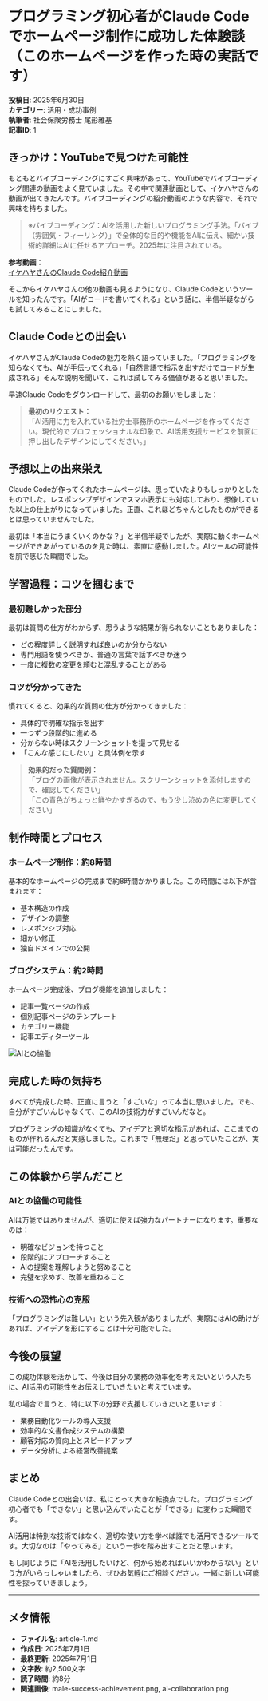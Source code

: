 # プログラミング初心者がClaude Codeでホームページ制作に成功した体験談（このホームページを作った時の実話です）

**投稿日**: 2025年6月30日  
**カテゴリー**: 活用・成功事例  
**執筆者**: 社会保険労務士 尾形雅基  
**記事ID**: 1

## きっかけ：YouTubeで見つけた可能性

もともとバイブコーディングにすごく興味があって、YouTubeでバイブコーディング関連の動画をよく見ていました。その中で関連動画として、イケハヤさんの動画が出てきたんです。バイブコーディングの紹介動画のような内容で、それで興味を持ちました。

> ※バイブコーディング：AIを活用した新しいプログラミング手法。「バイブ（雰囲気・フィーリング）」で全体的な目的や機能をAIに伝え、細かい技術的詳細はAIに任せるアプローチ。2025年に注目されている。

**参考動画：**  
[イケハヤさんのClaude Code紹介動画](https://www.youtube.com/embed/TNet-59wnH0)

そこからイケハヤさんの他の動画も見るようになり、Claude Codeというツールを知ったんです。「AIがコードを書いてくれる」という話に、半信半疑ながらも試してみることにしました。

## Claude Codeとの出会い

イケハヤさんがClaude Codeの魅力を熱く語っていました。「プログラミングを知らなくても、AIが手伝ってくれる」「自然言語で指示を出すだけでコードが生成される」そんな説明を聞いて、これは試してみる価値があると思いました。

早速Claude Codeをダウンロードして、最初のお願いをしました：

> **最初のリクエスト：**  
> 「AI活用に力を入れている社労士事務所のホームページを作ってください。現代的でプロフェッショナルな印象で、AI活用支援サービスを前面に押し出したデザインにしてください。」

## 予想以上の出来栄え

Claude Codeが作ってくれたホームページは、思っていたよりもしっかりとしたものでした。レスポンシブデザインでスマホ表示にも対応しており、想像していた以上の仕上がりになっていました。正直、これほどちゃんとしたものができるとは思っていませんでした。

最初は「本当にうまくいくのかな？」と半信半疑でしたが、実際に動くホームページができあがっているのを見た時は、素直に感動しました。AIツールの可能性を肌で感じた瞬間でした。

## 学習過程：コツを掴むまで

### 最初難しかった部分

最初は質問の仕方がわからず、思うような結果が得られないこともありました：

- どの程度詳しく説明すれば良いのか分からない
- 専門用語を使うべきか、普通の言葉で話すべきか迷う
- 一度に複数の変更を頼むと混乱することがある

### コツが分かってきた

慣れてくると、効果的な質問の仕方が分かってきました：

- 具体的で明確な指示を出す
- 一つずつ段階的に進める
- 分からない時はスクリーンショットを撮って見せる
- 「こんな感じにしたい」と具体例を示す

> **効果的だった質問例：**  
> 「ブログの画像が表示されません。スクリーンショットを添付しますので、確認してください」  
> 「この青色がちょっと鮮やかすぎるので、もう少し渋めの色に変更してください」

## 制作時間とプロセス

### ホームページ制作：約8時間

基本的なホームページの完成まで約8時間かかりました。この時間には以下が含まれます：

- 基本構造の作成
- デザインの調整
- レスポンシブ対応
- 細かい修正
- 独自ドメインでの公開

### ブログシステム：約2時間

ホームページ完成後、ブログ機能を追加しました：

- 記事一覧ページの作成
- 個別記事ページのテンプレート
- カテゴリー機能
- 記事エディターツール

![AIとの協働](../../generated-images/ai-collaboration.png)

## 完成した時の気持ち

すべてが完成した時、正直に言うと「すごいな」って本当に思いました。でも、自分がすごいんじゃなくて、このAIの技術力がすごいんだなと。

プログラミングの知識がなくても、アイデアと適切な指示があれば、ここまでのものが作れるんだと実感しました。これまで「無理だ」と思っていたことが、実は可能だったんです。

## この体験から学んだこと

### AIとの協働の可能性

AIは万能ではありませんが、適切に使えば強力なパートナーになります。重要なのは：

- 明確なビジョンを持つこと
- 段階的にアプローチすること
- AIの提案を理解しようと努めること
- 完璧を求めず、改善を重ねること

### 技術への恐怖心の克服

「プログラミングは難しい」という先入観がありましたが、実際にはAIの助けがあれば、アイデアを形にすることは十分可能でした。

## 今後の展望

この成功体験を活かして、今後は自分の業務の効率化を考えたいという人たちに、AI活用の可能性をお伝えしていきたいと考えています。

私の場合で言うと、特に以下の分野で支援していきたいと思います：

- 業務自動化ツールの導入支援
- 効率的な文書作成システムの構築
- 顧客対応の質向上とスピードアップ
- データ分析による経営改善提案

## まとめ

Claude Codeとの出会いは、私にとって大きな転換点でした。プログラミング初心者でも「できない」と思い込んでいたことが「できる」に変わった瞬間です。

AI活用は特別な技術ではなく、適切な使い方を学べば誰でも活用できるツールです。大切なのは「やってみる」という一歩を踏み出すことだと思います。

もし同じように「AIを活用したいけど、何から始めればいいかわからない」という方がいらっしゃいましたら、ぜひお気軽にご相談ください。一緒に新しい可能性を探っていきましょう。

---

## メタ情報

- **ファイル名**: article-1.md
- **作成日**: 2025年7月1日
- **最終更新**: 2025年7月1日
- **文字数**: 約2,500文字
- **読了時間**: 約8分
- **関連画像**: male-success-achievement.png, ai-collaboration.png